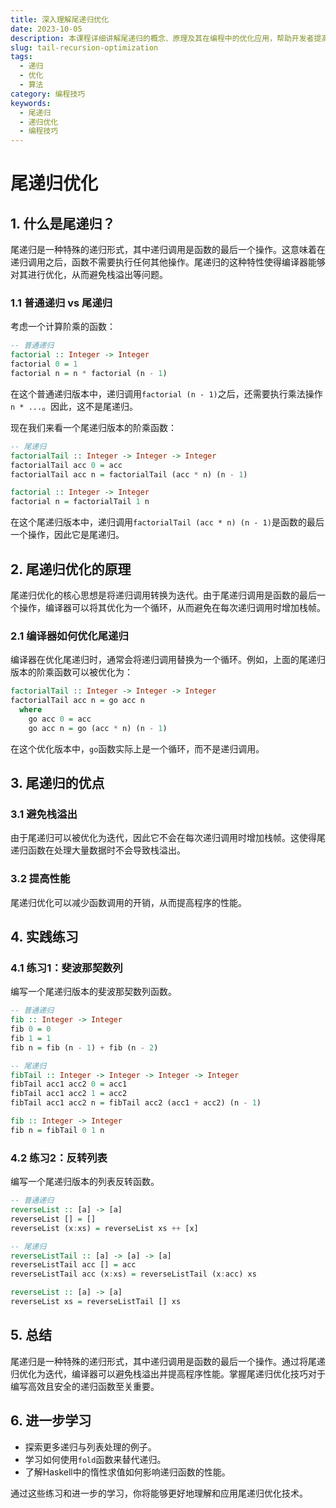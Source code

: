 ```yaml
---
title: 深入理解尾递归优化
date: 2023-10-05
description: 本课程详细讲解尾递归的概念、原理及其在编程中的优化应用，帮助开发者提高代码效率和性能。
slug: tail-recursion-optimization
tags:
  - 递归
  - 优化
  - 算法
category: 编程技巧
keywords:
  - 尾递归
  - 递归优化
  - 编程技巧
---
```


# 尾递归优化

## 1. 什么是尾递归？

尾递归是一种特殊的递归形式，其中递归调用是函数的最后一个操作。这意味着在递归调用之后，函数不需要执行任何其他操作。尾递归的这种特性使得编译器能够对其进行优化，从而避免栈溢出等问题。

### 1.1 普通递归 vs 尾递归

考虑一个计算阶乘的函数：

```haskell
-- 普通递归
factorial :: Integer -> Integer
factorial 0 = 1
factorial n = n * factorial (n - 1)
```

在这个普通递归版本中，递归调用`factorial (n - 1)`之后，还需要执行乘法操作`n * ...`。因此，这不是尾递归。

现在我们来看一个尾递归版本的阶乘函数：

```haskell
-- 尾递归
factorialTail :: Integer -> Integer -> Integer
factorialTail acc 0 = acc
factorialTail acc n = factorialTail (acc * n) (n - 1)

factorial :: Integer -> Integer
factorial n = factorialTail 1 n
```

在这个尾递归版本中，递归调用`factorialTail (acc * n) (n - 1)`是函数的最后一个操作，因此它是尾递归。

## 2. 尾递归优化的原理

尾递归优化的核心思想是将递归调用转换为迭代。由于尾递归调用是函数的最后一个操作，编译器可以将其优化为一个循环，从而避免在每次递归调用时增加栈帧。

### 2.1 编译器如何优化尾递归

编译器在优化尾递归时，通常会将递归调用替换为一个循环。例如，上面的尾递归版本的阶乘函数可以被优化为：

```haskell
factorialTail :: Integer -> Integer -> Integer
factorialTail acc n = go acc n
  where
    go acc 0 = acc
    go acc n = go (acc * n) (n - 1)
```

在这个优化版本中，`go`函数实际上是一个循环，而不是递归调用。

## 3. 尾递归的优点

### 3.1 避免栈溢出

由于尾递归可以被优化为迭代，因此它不会在每次递归调用时增加栈帧。这使得尾递归函数在处理大量数据时不会导致栈溢出。

### 3.2 提高性能

尾递归优化可以减少函数调用的开销，从而提高程序的性能。

## 4. 实践练习

### 4.1 练习1：斐波那契数列

编写一个尾递归版本的斐波那契数列函数。

```haskell
-- 普通递归
fib :: Integer -> Integer
fib 0 = 0
fib 1 = 1
fib n = fib (n - 1) + fib (n - 2)

-- 尾递归
fibTail :: Integer -> Integer -> Integer -> Integer
fibTail acc1 acc2 0 = acc1
fibTail acc1 acc2 1 = acc2
fibTail acc1 acc2 n = fibTail acc2 (acc1 + acc2) (n - 1)

fib :: Integer -> Integer
fib n = fibTail 0 1 n
```

### 4.2 练习2：反转列表

编写一个尾递归版本的列表反转函数。

```haskell
-- 普通递归
reverseList :: [a] -> [a]
reverseList [] = []
reverseList (x:xs) = reverseList xs ++ [x]

-- 尾递归
reverseListTail :: [a] -> [a] -> [a]
reverseListTail acc [] = acc
reverseListTail acc (x:xs) = reverseListTail (x:acc) xs

reverseList :: [a] -> [a]
reverseList xs = reverseListTail [] xs
```

## 5. 总结

尾递归是一种特殊的递归形式，其中递归调用是函数的最后一个操作。通过将尾递归优化为迭代，编译器可以避免栈溢出并提高程序性能。掌握尾递归优化技巧对于编写高效且安全的递归函数至关重要。

## 6. 进一步学习

- 探索更多递归与列表处理的例子。
- 学习如何使用`fold`函数来替代递归。
- 了解Haskell中的惰性求值如何影响递归函数的性能。

通过这些练习和进一步的学习，你将能够更好地理解和应用尾递归优化技术。